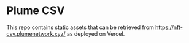 # Plume CSV

This repo contains static assets that can be retrieved from https://nft-csv.plumenetwork.xyz/ as deployed on Vercel.
